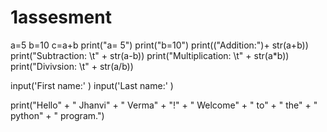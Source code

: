# 1assesment
a=5
b=10
c=a+b
print("a= 5")
print("b=10")
print(("Addition:")+ str(a+b))
print("Subtraction: \t" + str(a-b))
print("Multiplication: \t" + str(a*b))
print("Divivsion: \t" + str(a/b))


input('First name:'  )
input('Last name:'  )

print("Hello" + " Jhanvi" + " Verma" + "!" + " Welcome" + " to" + " the" + " python" + " program.")
